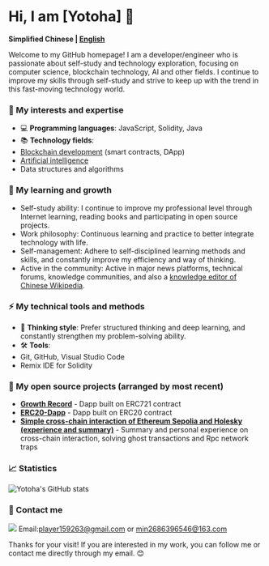 <!-- old
## Hi there 👋

I am Yotoha.😄

<div align="center">
<img src="https://github-readme-stats.vercel.app/api?username=Yotoha303&show_icons=true&theme=transparent" />
</div>
-->

# Hi, I am [Yotoha] 👋

**Simplified Chinese | [English](https://github.com/Yotoha0303/Yotoha0303/blob/main/translate/en.md)**

Welcome to my GitHub homepage! I am a developer/engineer who is passionate about self-study and technology exploration, focusing on computer science, blockchain technology, AI and other fields. I continue to improve my skills through self-study and strive to keep up with the trend in this fast-moving technology world.

### 🔭 My interests and expertise
- 💻 **Programming languages**: JavaScript, Solidity, Java
- 📚 **Technology fields**:
- [Blockchain development](https://github.com/Yotoha0303/Yotoha0303/blob/main/personalRecords/Web3_Learning_20250621.png) (smart contracts, DApp)
- [Artificial intelligence](https://github.com/Yotoha0303/AI_RoleTemplate/blob/main/README.md)
- Data structures and algorithms

<!--
- 🚀 **Project experience**:
- I opened a personal repository on GitHub and published some projects that I researched and developed.
-->

### 🌱 My learning and growth
- Self-study ability: I continue to improve my professional level through Internet learning, reading books and participating in open source projects.
- Work philosophy: Continuous learning and practice to better integrate technology with life.
- Self-management: Adhere to self-disciplined learning methods and skills, and constantly improve my efficiency and way of thinking.
- Active in the community: Active in major news platforms, technical forums, knowledge communities, and also a [knowledge editor of Chinese Wikipedia](https://zh.wikipedia.org/wiki/User:Yotoha).

### ⚡ My technical tools and methods
- 🧠 **Thinking style**: Prefer structured thinking and deep learning, and constantly strengthen my problem-solving ability.
- 🛠 **Tools**:
- Git, GitHub, Visual Studio Code
- Remix IDE for Solidity

<!--- ⭐️ **Underlying thinking (core of thinking)**: My underlying thinking is coherent. It is not limited to a certain way of thinking, but is thought and expressed with the help of other thinking directions. --->

### 📌 My open source projects (arranged by most recent)
- **[Growth Record](https://github.com/Yotoha0303/ProofOfGrowth/tree/main)** - Dapp built on ERC721 contract
- **[ERC20-Dapp](https://github.com/Yotoha0303/ERC20_Dapp_Project)** - Dapp built on ERC20 contract
- **[Simple cross-chain interaction of Ethereum Sepolia and Holesky (experience and summary)](https://github.com/Yotoha0303/ethersTest/blob/main/crossChainERC20/records.md)** - Summary and personal experience on cross-chain interaction, solving ghost transactions and Rpc network traps

### 📈 Statistics
![Yotoha's GitHub stats](https://github-readme-stats.vercel.app/api?username=Yotoha0303&show_icons=true&hide_title=true&count_private=true&hide=prs&theme=transparent)

<!---
![Top Langs](https://github-readme-stats.vercel.app/api/top-langs/?username=Yotoha0303&count_private=true&show_icons=true&theme=transparent)
--->

### 🤝 Contact me
![](https://img.shields.io/badge/-EA4335?logo=gmail&logoColor=FFFFFF) Email:[player159263@gmail.com](mailto:player159263@gmail.com) or [min2686396546@163.com](mailto:min2686396546@163.com)

Thanks for your visit! If you are interested in my work, you can follow me or contact me directly through my email. 😊


<!--- content tools
😄 😆 😊 😃 😏 😍 😘 😚 😳 😌 😆 😁 😉 😜 😝 😀 😗 😙 😛 😴 😟 😦 😧 😮 😬 😕 😯 😑 😒 😅 😓 😥 😩 😔 😞 😖 😨 😰 😣 😢 😭 😂 😲 😱 😫 😠 😡 😤 😪 😋 😷 😎 😵 👿 😈 😐 😶 😇 👽 💛

💙 💜 ❤️ 💚 💔 💓 💗 💕 💞 💘 💖 ✨ ⭐️ 🌟 💫 💥 💥 💢 ❗️ ❓ ❕ ❔ 💤 💨 💦 🎶 🎵 🔥 💩 💩 💩 👍 👍 👎 👎 👌 👊 👊 ✊ ✌️ 👋 ✋ ✋ 👐 ☝️ 👇 👈 👉 🙌 🙏 👆 👏 💪 🤘 🖕 🏃 🏃 👫 👪 👬 👭 💃 👯 🙆 🙅 💁

🙋 👰 🙎 🙍 🙇 💑 💆 💇 💅 👦 👧 👩 👨 👶 👵 👴 👱 👲 👳 👷 👮 👼 👸 😺 😸 😻 😽 😼 🙀 😿 😹 😾 👹 👺 🙈 🙉
--->
